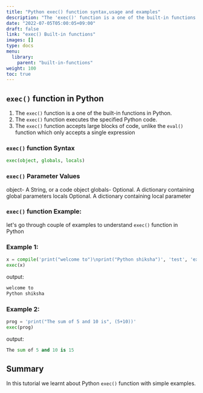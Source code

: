 ```yaml
---
title: "Python exec() function syntax,usage and examples"
description: "The 'exec()' function is a one of the built-in functions in Python"
date: "2022-07-05T05:00:05+09:00"
draft: false
link: "exec() Built-in functions"
images: []
type: docs
menu:
  library:
    parent: "built-in-functions"
weight: 100
toc: true
---
```


## `exec()` function in Python

1. The `exec()` function is a one of the built-in functions in Python.
2. The `exec()` function executes the specified Python code.
3. The `exec()` function accepts large blocks of code, unlike the `eval()` function which only accepts a single expression

### `exec()` function Syntax

```Python
exec(object, globals, locals)
```

### `exec()` Parameter Values
object-	A String, or a code object
globals- Optional. A dictionary containing global parameters
locals 	Optional. A dictionary containing local parameter

### `exec()` function Example:

let's go through couple of examples to understand `exec()` function in Python


### Example 1:

```Python
x = compile('print("welcome to")\nprint("Python shiksha")', 'test', 'exec')
exec(x) 
```
output:

```Python
welcome to
Python shiksha
```
### Example 2:

```Python
prog = 'print("The sum of 5 and 10 is", (5+10))'
exec(prog)
```
output:

```Python
The sum of 5 and 10 is 15
```

## Summary
In this tutorial we learnt about Python `exec()` function with simple examples.


